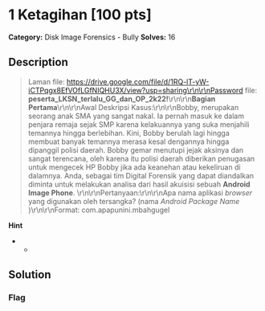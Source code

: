 # 1 Ketagihan [100 pts]

**Category:** Disk Image Forensics - Bully
**Solves:** 16

## Description
>Laman file: https://drive.google.com/file/d/1RQ-lT-yW-iCTPqgx8EfVOfLGfNIQHU3X/view?usp=sharing\r\n\r\nPassword file: **peserta_LKSN_terlalu_GG_dan_OP_2k22!**\r\n\r\n**Bagian Pertama**\r\n\r\nAwal Deskripsi Kasus:\r\n\r\nBobby, merupakan seorang anak SMA yang sangat nakal. Ia pernah masuk ke dalam penjara remaja sejak SMP karena kelakuannya yang suka menjahili temannya hingga berlebihan. Kini, Bobby berulah lagi hingga membuat banyak temannya merasa kesal dengannya hingga dipanggil polisi daerah. Bobby gemar menutupi jejak aksinya dan sangat terencana, oleh karena itu polisi daerah diberikan penugasan untuk mengecek HP Bobby jika ada keanehan atau kekeliruan di dalamnya. Anda, sebagai tim Digital Forensik yang dapat diandalkan diminta untuk melakukan analisa dari hasil akuisisi sebuah **Android Image Phone**. \r\n\r\nPertanyaan:\r\n\r\nApa nama aplikasi *browser* yang digunakan oleh tersangka? (nama *Android Package Name* )\r\n\r\nFormat:   com.apapunini.mbahgugel

**Hint**
* -

## Solution

### Flag

